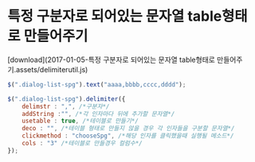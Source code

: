 # 특정 구분자로 되어있는 문자열 table형태로 만들어주기



[download](2017-01-05-특정 구분자로 되어있는 문자열 table형태로 만들어주기.assets/delimiterutil.js)

```javascript
$(".dialog-list-spg").text("aaaa,bbbb,cccc,dddd");

$(".dialog-list-spg").delimiter({
    delimstr : ",", /*구분자*/
    addString :"", /*각 인자마다 뒤에 추가할 문자열*/
    usetable : true, /*테이블로 만들기*/
    deco : "", /*테이블 형태로 만들지 않을 경우 각 인자들을 구분할 문자열*/
    clickmethod : "chooseSpg", /*해당 인자를 클릭했을때 실행될 메소드*/
    cols : "3" /*테이블로 만들경우 컬럼수*/
});
```



